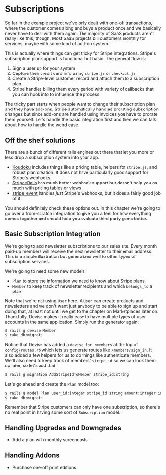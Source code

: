 [koudoku]: https://github.com/andrewculver/koudoku
[stripe-rails]: https://github.com/thefrontside/stripe-rails
[stripe_event]: https://github.com/integrallis/stripe_event

# Subscriptions

So far in the example project we've only dealt with one-off transactions, where the customer comes along and buys a product once and we basically never have to deal with them again. The majority of SaaS products aren't really like this, though. Most SaaS projects bill customers monthly for services, maybe with some kind of add-on system.

This is actually where things can get tricky for Stripe integrations. Stripe's subscription plan support is functional but basic. The general flow is:

1. Sign a user up for your system
2. Capture their credit card info using `stripe.js` or `checkout.js`
3. Create a Stripe-level customer record and attach them to a subscription plan
4. Stripe handles billing them every period with variety of callbacks that you can hook into to influence the process

The tricky part starts when people want to change their subscription plan and they have add-ons. Stripe automatically handles prorating subscription changes but since add-ons are handled using invoices you have to prorate them yourself. Let's handle the basic integration first and then we can talk about how to handle the weird case.

## Off the shelf solutions

There are a bunch of different rails engines out there that let you more or less drop a subscription system into your app.

* [Koudoku][koudoku] includes things like a pricing table, helpers for `stripe.js`, and robust plan creation. It does not have particularly good support for Stripe's webhooks.
* [Stripe::Rails][stripe-rails] has much better webhook support but doesn't help you as much with pricing tables or views
* [stripe_event][] handles *just* Stripe's webhooks, but it does a fairly good job of it.

You should definitely check these options out. In this chapter we're going to go over a from-scratch integration to give you a feel for how everything comes together and should help you evaluate third party gems better.

## Basic Subscription Integration

We're going to add newsletter subscriptions to our sales site. Every month paid-up members will receive the next newsletter to their email address. This is a simple illustration but generalizes well to other types of subscription services.

We're going to need some new models:

* `Plan` to store the information we need to know about Stripe plans
* `Member` to keep track of newsletter recipients and which `belongs_to` a plan

Note that we're not using `User` here. A `User` can create products and newsletters and we don't want just anybody to be able to sign up and start doing that, at least not until we get to the chapter on Marketplaces later on. Thankfully, Devise makes it really easy to have multiple types of user accounts in the same application. Simply run the generator again:

```bash
$ rails g devise Member
$ rake db:migrate
```

Notice that Devise has added a `devise_for :members` at the top of `config/routes.rb` which lets us generate routes like `/members/sign_in`. It also added a few helpers for us to do things like authenticate members. We'll also need to keep track of members' `stripe_id` so we can look them up later, so let's add that:

```bash
$ rails g migration AddStripeIdToMember stripe_id:string
```

Let's go ahead and create the `Plan` model too:

```bash
$ rails g model Plan user_id:integer stripe_id:string amount:integer interval:string
$ rake db:migrate
```

Remember that Stripe customers can only have one subscription, so there's no real point in having some sort of `Subscription` model. 

## Handling Upgrades and Downgrades

* Add a plan with monthly screencasts

## Handling Addons

* Purchase one-off print editions
